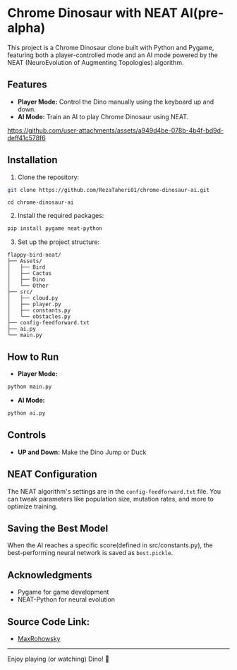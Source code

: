 # Chrome Dinosaur with NEAT AI(pre-alpha)

This project is a Chrome Dinosaur clone built with Python and Pygame, featuring both a player-controlled mode and an AI mode powered by the NEAT (NeuroEvolution of Augmenting Topologies) algorithm.

## Features

- **Player Mode:** Control the Dino manually using the keyboard up and down.
- **AI Mode:** Train an AI to play Chrome Dinosaur using NEAT.

https://github.com/user-attachments/assets/a949d4be-078b-4b4f-bd9d-deff41c578f6

## Installation

1. Clone the repository:

```sh
git clone https://github.com/RezaTaheri01/chrome-dinosaur-ai.git
```
```
cd chrome-dinosaur-ai
```

2. Install the required packages:

```sh
pip install pygame neat-python
```

3. Set up the project structure:

```
flappy-bird-neat/
├── Assets/
│   ├── Bird
│   ├── Cactus
│   ├── Dino
│   └── Other
├── src/
│   ├── cloud.py
│   ├── player.py
│   ├── constants.py
│   └── obstacles.py
├── config-feedforward.txt
├── ai.py
└── main.py

```

## How to Run

- **Player Mode:**

```sh
python main.py
```

- **AI Mode:**
  
```sh
python ai.py
```

## Controls

- **UP and Down:** Make the Dino Jump or Duck

## NEAT Configuration

The NEAT algorithm's settings are in the `config-feedforward.txt` file. You can tweak parameters like population size, mutation rates, and more to optimize training.

## Saving the Best Model

When the AI reaches a specific score(defined in src/constants.py), the best-performing neural network is saved as `best.pickle`.

## Acknowledgments

- Pygame for game development
- NEAT-Python for neural evolution

## Source Code Link:
- [MaxRohowsky](https://github.com/MaxRohowsky/chrome-dinosaur)

---

Enjoy playing (or watching) Dino! 🦖

